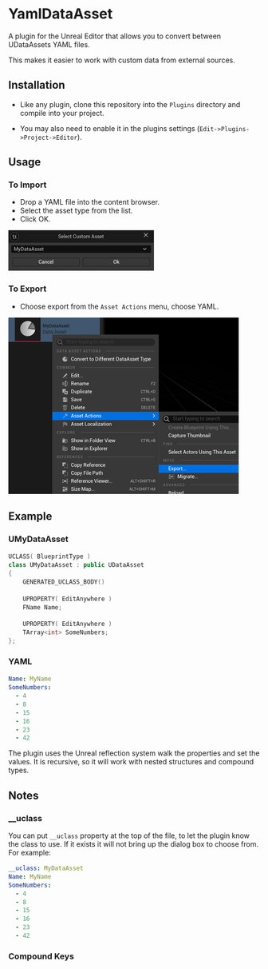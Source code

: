 # YamlDataAsset

A plugin for the Unreal Editor that allows you to convert between UDataAssets YAML files.

This makes it easier to work with custom data from external sources.

## Installation

* Like any plugin, clone this repository into the `Plugins` directory and compile into your project.

* You may also need to enable it in the plugins settings (`Edit->Plugins->Project->Editor`).

 
## Usage

### To Import

* Drop a YAML file into the content browser.
* Select the asset type from the list.
* Click OK.

![Select Asset](./Docs/SelectAsset.png)

### To Export

* Choose export from the `Asset Actions` menu, choose YAML.

![Export Asset](./Docs/Export.png)


## Example

### UMyDataAsset

```c++
UCLASS( BlueprintType )
class UMyDataAsset : public UDataAsset
{
	GENERATED_UCLASS_BODY()

	UPROPERTY( EditAnywhere )
	FName Name;

	UPROPERTY( EditAnywhere )
	TArray<int> SomeNumbers;
};
```

### YAML

```yaml
Name: MyName
SomeNumbers:
  - 4
  - 8
  - 15
  - 16
  - 23
  - 42
```

The plugin uses the Unreal reflection system walk the properties and set the values. It is recursive, so it will work with nested structures and compound types.

## Notes

### __uclass

You can put `__uclass` property at the top of the file, to let the plugin know the class to use. If it exists it will not bring up the dialog box to choose from. For example:

```yaml
__uclass: MyDataAsset
Name: MyName
SomeNumbers:
  - 4
  - 8
  - 15
  - 16
  - 23
  - 42
```

### Compound Keys


